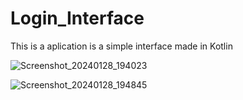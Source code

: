# Login_Interface
 This is a aplication is a simple interface made in Kotlin
 
![Screenshot_20240128_194023](https://github.com/TafariDragon/Login_Interface/assets/106206000/376358d8-8e2d-4506-973c-30993c855c1e)

![Screenshot_20240128_194845](https://github.com/TafariDragon/Login_Interface/assets/106206000/8002c518-c208-4918-a22d-57c5ceb1482c)


